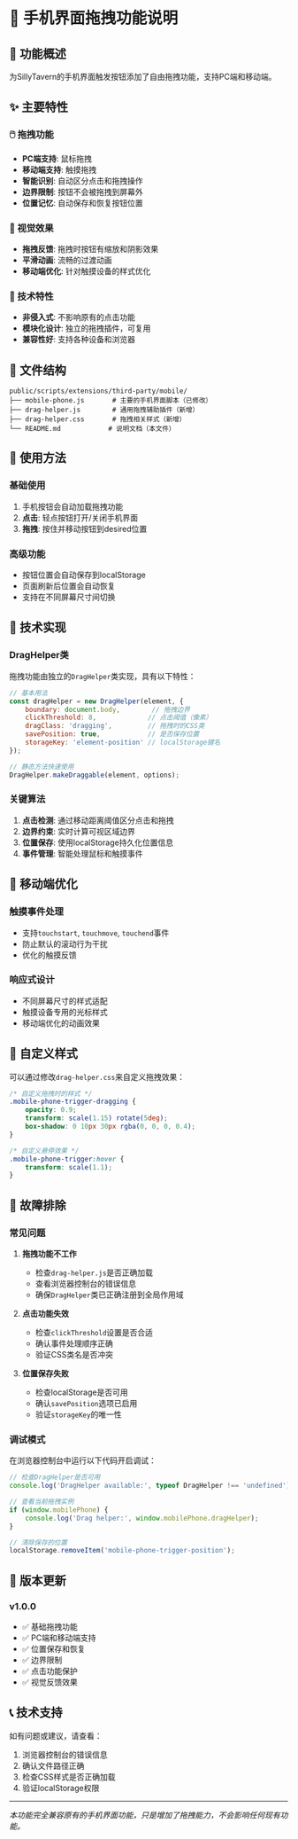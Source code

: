 # 📱 手机界面拖拽功能说明

## 🎯 功能概述

为SillyTavern的手机界面触发按钮添加了自由拖拽功能，支持PC端和移动端。

## ✨ 主要特性

### 🖱️ 拖拽功能
- **PC端支持**: 鼠标拖拽
- **移动端支持**: 触摸拖拽  
- **智能识别**: 自动区分点击和拖拽操作
- **边界限制**: 按钮不会被拖拽到屏幕外
- **位置记忆**: 自动保存和恢复按钮位置

### 🎨 视觉效果
- **拖拽反馈**: 拖拽时按钮有缩放和阴影效果
- **平滑动画**: 流畅的过渡动画
- **移动端优化**: 针对触摸设备的样式优化

### 🔧 技术特性
- **非侵入式**: 不影响原有的点击功能
- **模块化设计**: 独立的拖拽插件，可复用
- **兼容性好**: 支持各种设备和浏览器

## 📁 文件结构

```
public/scripts/extensions/third-party/mobile/
├── mobile-phone.js       # 主要的手机界面脚本（已修改）
├── drag-helper.js        # 通用拖拽辅助插件（新增）
├── drag-helper.css       # 拖拽相关样式（新增）
└── README.md            # 说明文档（本文件）
```

## 🚀 使用方法

### 基础使用
1. 手机按钮会自动加载拖拽功能
2. **点击**: 轻点按钮打开/关闭手机界面
3. **拖拽**: 按住并移动按钮到desired位置

### 高级功能
- 按钮位置会自动保存到localStorage
- 页面刷新后位置会自动恢复
- 支持在不同屏幕尺寸间切换

## 🔧 技术实现

### DragHelper类
拖拽功能由独立的`DragHelper`类实现，具有以下特性：

```javascript
// 基本用法
const dragHelper = new DragHelper(element, {
    boundary: document.body,        // 拖拽边界
    clickThreshold: 8,             // 点击阈值（像素）
    dragClass: 'dragging',         // 拖拽时的CSS类
    savePosition: true,            // 是否保存位置
    storageKey: 'element-position' // localStorage键名
});

// 静态方法快速使用
DragHelper.makeDraggable(element, options);
```

### 关键算法
1. **点击检测**: 通过移动距离阈值区分点击和拖拽
2. **边界约束**: 实时计算可视区域边界
3. **位置保存**: 使用localStorage持久化位置信息
4. **事件管理**: 智能处理鼠标和触摸事件

## 📱 移动端优化

### 触摸事件处理
- 支持`touchstart`, `touchmove`, `touchend`事件
- 防止默认的滚动行为干扰
- 优化的触摸反馈

### 响应式设计
- 不同屏幕尺寸的样式适配
- 触摸设备专用的光标样式
- 移动端优化的动画效果

## 🎨 自定义样式

可以通过修改`drag-helper.css`来自定义拖拽效果：

```css
/* 自定义拖拽时的样式 */
.mobile-phone-trigger-dragging {
    opacity: 0.9;
    transform: scale(1.15) rotate(5deg);
    box-shadow: 0 10px 30px rgba(0, 0, 0, 0.4);
}

/* 自定义悬停效果 */
.mobile-phone-trigger:hover {
    transform: scale(1.1);
}
```

## 🐛 故障排除

### 常见问题

1. **拖拽功能不工作**
   - 检查`drag-helper.js`是否正确加载
   - 查看浏览器控制台的错误信息
   - 确保`DragHelper`类已正确注册到全局作用域

2. **点击功能失效**
   - 检查`clickThreshold`设置是否合适
   - 确认事件处理顺序正确
   - 验证CSS类名是否冲突

3. **位置保存失败**
   - 检查localStorage是否可用
   - 确认`savePosition`选项已启用
   - 验证`storageKey`的唯一性

### 调试模式

在浏览器控制台中运行以下代码开启调试：

```javascript
// 检查DragHelper是否可用
console.log('DragHelper available:', typeof DragHelper !== 'undefined');

// 查看当前拖拽实例
if (window.mobilePhone) {
    console.log('Drag helper:', window.mobilePhone.dragHelper);
}

// 清除保存的位置
localStorage.removeItem('mobile-phone-trigger-position');
```

## 🔄 版本更新

### v1.0.0
- ✅ 基础拖拽功能
- ✅ PC端和移动端支持
- ✅ 位置保存和恢复
- ✅ 边界限制
- ✅ 点击功能保护
- ✅ 视觉反馈效果

## 📞 技术支持

如有问题或建议，请查看：
1. 浏览器控制台的错误信息
2. 确认文件路径正确
3. 检查CSS样式是否正确加载
4. 验证localStorage权限

---

*本功能完全兼容原有的手机界面功能，只是增加了拖拽能力，不会影响任何现有功能。*
